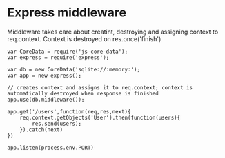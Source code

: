 # Express middleware

Middleware takes care about creatint, destroying and assigning context to req.context. Context is destroyed on res.once('finish')

```
var CoreData = require('js-core-data');
var express = require('express');

var db = new CoreData('sqlite://:memory:');
var app = new express();

// creates context and assigns it to req.context; context is automatically destroyed when response is finished
app.use(db.middleware());

app.get('/users',function(req,res,next){
    req.context.getObjects('User').then(function(users){
        res.send(users);
    }).catch(next)
})

app.listen(process.env.PORT)

```
